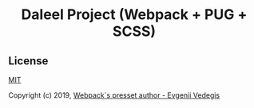 <div align="center">
  <h1>Daleel Project (Webpack + PUG + SCSS)</h1>
</div>


## License
[MIT](./LICENSE)

Copyright (c) 2019, [Webpack`s presset author - Evgenii Vedegis](https://github.com/vedees)